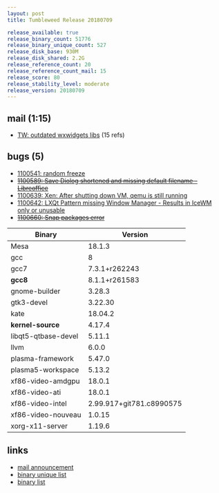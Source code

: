 ```yaml
---
layout: post
title: Tumbleweed Release 20180709

release_available: true
release_binary_count: 51776
release_binary_unique_count: 527
release_disk_base: 930M
release_disk_shared: 2.2G
release_reference_count: 20
release_reference_count_mail: 15
release_score: 80
release_stability_level: moderate
release_version: 20180709
---
```


## mail (1:15)

- [TW: outdated wxwidgets libs](https://lists.opensuse.org/opensuse-factory/2018-07/msg00076.html) (15 refs)

## bugs (5)

<!--more-->

- [1100541: random freeze](https://bugzilla.opensuse.org/show_bug.cgi?id=1100541)
- ~~[1100589: Save Diolog shortened and missing default filename - Libreoffice](https://bugzilla.opensuse.org/show_bug.cgi?id=1100589)~~
- [1100639: Xen: After shutting down VM, qemu is still running](https://bugzilla.opensuse.org/show_bug.cgi?id=1100639)
- [1100642: LXQt Pattern missing Window Manager - Results in IceWM only or unusable](https://bugzilla.opensuse.org/show_bug.cgi?id=1100642)
- ~~[1100660: Snap packages error](https://bugzilla.opensuse.org/show_bug.cgi?id=1100660)~~

Binary | Version
--- | ---
Mesa | 18.1.3
gcc | 8
gcc7 | 7.3.1+r262243
**gcc8** | 8.1.1+r261583
gnome-builder | 3.28.3
gtk3-devel | 3.22.30
kate | 18.04.2
**kernel-source** | 4.17.4
libqt5-qtbase-devel | 5.11.1
llvm | 6.0.0
plasma-framework | 5.47.0
plasma5-workspace | 5.13.2
xf86-video-amdgpu | 18.0.1
xf86-video-ati | 18.0.1
xf86-video-intel | 2.99.917+git781.c8990575
xf86-video-nouveau | 1.0.15
xorg-x11-server | 1.19.6

## links

- [mail announcement](https://lists.opensuse.org/opensuse-factory/2018-07/msg00069.html)
- [binary unique list](http://download.tumbleweed.boombatower.com/20180709/rpm.unique.list)
- [binary list](http://download.tumbleweed.boombatower.com/20180709/rpm.list)
